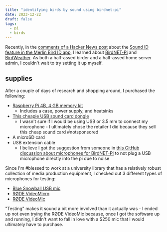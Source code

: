 ```yaml
---
title: "identifying birds by sound using birdnet-pi"
date: 2023-12-22
draft: false
tags:
  - pi
  - birds
---
```


Recently, in the [comments of a Hacker News post](https://news.ycombinator.com/item?id=38553291) about the [Sound ID feature in the Merlin Bird ID app](https://www.macaulaylibrary.org/2021/06/22/behind-the-scenes-of-sound-id-in-merlin/), I learned about [BirdNET-Pi](https://github.com/mcguirepr89/BirdNET-Pi) and [BirdWeather](https://app.birdweather.com/). As both a half-assed birder and a half-assed home server admin, I couldn't wait to try setting it up myself.

## supplies
After a couple of days of research and shopping around, I purchased the following:
+ [Raspberry Pi 4B, 4 GB memory kit](https://www.pishop.us/product/raspberry-pi-4b-budget-kit/)
    + Includes a case, power supply, and heatsinks
+ [This cheapie USB sound card dongle](https://www.pishop.us/product/usb-audio-adapter-works-with-raspberry-pi/)
    + I wasn't sure if I would be using USB or 3.5 mm to connect my microphone - I ultimately chose the retailer I did because they sell this cheap sound card #notsponsored
+ A microSD card
+ USB extension cable
    + I believe I got the suggestion from someone in [this GitHub discussion about microphones for BirdNET-Pi](https://github.com/mcguirepr89/BirdNET-Pi/discussions/39) to not plug a USB microphone directly into the pi due to noise

Since I'm #blessed to work at a university library that has a relatively robust collection of media production equipment, I checked out 3 different types of microphones for testing:
+ [Blue Snowball USB mic](http://recordinghacks.com/microphones/Blue-Microphones/Snowball)
+ [RØDE VideoMicro](https://www.bhphotovideo.com/c/product/1183909-REG/rode_videomicro_compact_on_camera.html)
+ [RØDE VideoMic](http://recordinghacks.com/microphones/Rode/VideoMic)

"Testing" makes it sound a bit more involved than it actually was - I ended up not even trying the RØDE VideoMic because, once I got the software up and running, I didn't want to fall in love with a $250 mic that I would ultimately have to purchase.
